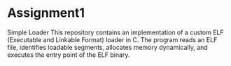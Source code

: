 # Assignment1
Simple Loader
This repository contains an implementation of a custom ELF (Executable and Linkable Format) loader in C. The program reads an ELF file, identifies loadable segments, allocates memory dynamically, and executes the entry point of the ELF binary.
